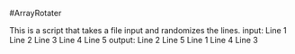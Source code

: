 #ArrayRotater

This is a script that takes a file input and randomizes the lines.
	input:
	 Line 1
	 Line 2
	 Line 3
	 Line 4
	 Line 5
	output:
	 Line 2
	 Line 5
	 Line 1
	 Line 4
	 Line 3